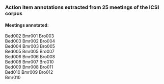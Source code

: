### Action item annotations extracted from 25 meetings of the ICSI corpus

#### Meetings annotated:
Bed002          Bmr001          Bro003 \
Bed003          Bmr002          Bro004 \
Bed004          Bmr003          Bro005 \
Bed005          Bmr005          Bro007 \
Bed006          Bmr006          Bro008 \
Bed008          Bmr007          Bro010 \
Bed009          Bmr008          Bro011 \
Bed010          Bmr009          Bro012 \
                Bmr010  










